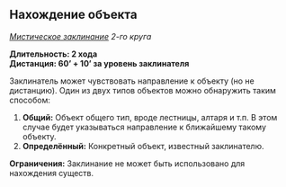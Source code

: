 ## Нахождение объекта

*[Мистическое заклинание](../arcane.md) 2-го круга*

**Длительность: 2 хода**  
**Дистанция: 60’ + 10’ за уровень заклинателя**

Заклинатель может чувствовать направление к объекту (но не дистанцию). Один из двух типов объектов можно обнаружить таким способом:

1. **Общий:** Объект общего тип, вроде лестницы, алтаря и т.п. В этом случае будет указываться направление к ближайшему такому объекту.
2. **Определённый:** Конкретный объект, известный заклинателю.
   
**Ограничения:** Заклинание не может быть использовано для нахождения существ.